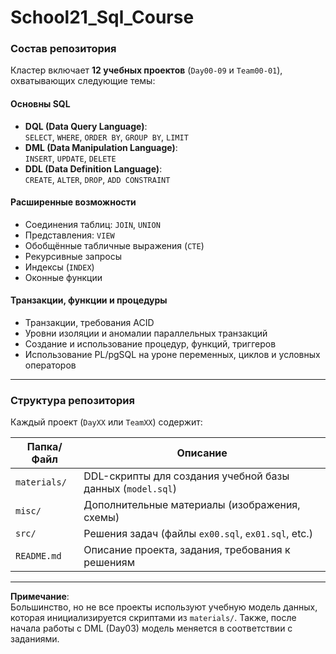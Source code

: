 # School21_Sql_Course

### Состав репозитория
Кластер включает **12 учебных проектов** (`Day00-09` и `Team00-01`), охватывающих следующие темы:

#### Основны SQL
- **DQL (Data Query Language)**:  
  `SELECT`, `WHERE`, `ORDER BY`, `GROUP BY`, `LIMIT`
- **DML (Data Manipulation Language)**:  
  `INSERT`, `UPDATE`, `DELETE`
- **DDL (Data Definition Language)**:  
  `CREATE`, `ALTER`, `DROP`, `ADD CONSTRAINT`

#### Расширенные возможности
- Соединения таблиц: `JOIN`, `UNION`
- Представления: `VIEW`
- Обобщённые табличные выражения (`CTE`)
- Рекурсивные запросы
- Индексы (`INDEX`)
- Оконные функции

#### Транзакции, функции и процедуры
- Транзакции, требования ACID
- Уровни изоляции и аномалии параллельных транзакций
- Создание и использование процедур, функций, триггеров
- Использование  PL/pgSQL на уроне переменных, циклов и условных операторов

---

### Структура репозитория
Каждый проект (`DayXX` или `TeamXX`) содержит:

| Папка/Файл       | Описание                                                                 |
|------------------|--------------------------------------------------------------------------|
| `materials/`     | DDL-скрипты для создания учебной базы данных (`model.sql`)               |
| `misc/`          | Дополнительные материалы (изображения, схемы)                            |
| `src/`           | Решения задач (файлы `ex00.sql`, `ex01.sql`, etc.)                       |
| `README.md`      | Описание проекта, задания, требования к решениям                         |

---

**Примечание**:  
Большинство, но не все проекты используют учебную модель данных, которая инициализируется скриптами из `materials/`. Также, после начала работы с DML (Day03) модель меняется в соответствии с заданиями.